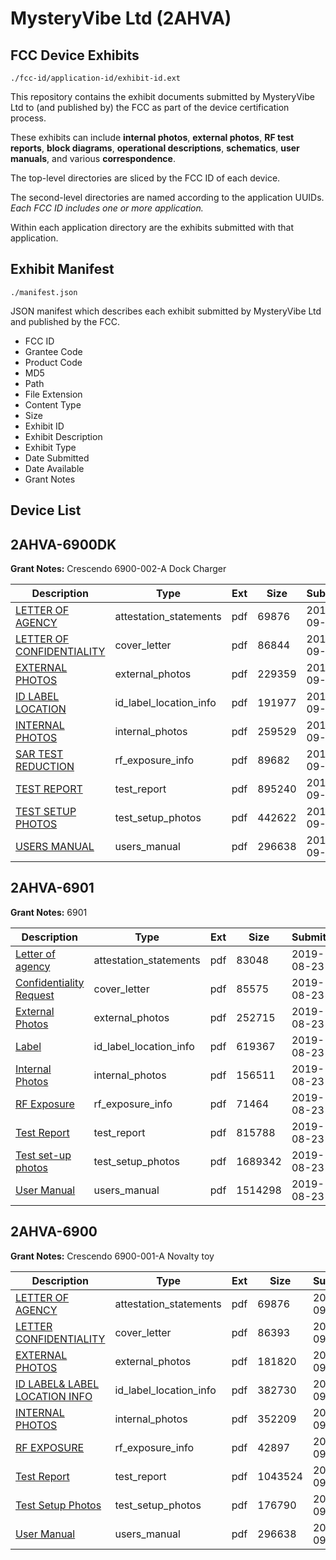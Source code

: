 # MysteryVibe Ltd (2AHVA)
## FCC Device Exhibits

```
./fcc-id/application-id/exhibit-id.ext
```

This repository contains the exhibit documents submitted by MysteryVibe Ltd to (and published by) the FCC as part of the device certification process.

These exhibits can include **internal photos**, **external photos**, **RF test reports**, **block diagrams**, **operational descriptions**, **schematics**, **user manuals**, and various **correspondence**.

The top-level directories are sliced by the FCC ID of each device.

The second-level directories are named according to the application UUIDs. *Each FCC ID includes one or more application.*

Within each application directory are the exhibits submitted with that application. 

## Exhibit Manifest

```
./manifest.json
```

JSON manifest which describes each exhibit submitted by MysteryVibe Ltd and published by the FCC.

- FCC ID
- Grantee Code
- Product Code
- MD5
- Path
- File Extension
- Content Type
- Size
- Exhibit ID
- Exhibit Description
- Exhibit Type
- Date Submitted
- Date Available
- Grant Notes

## Device List
## 2AHVA-6900DK
**Grant Notes:** Crescendo 6900-002-A Dock Charger

| Description | Type | Ext | Size | Submitted | Available |
| ----------- | ---- | --- | ---- | --------- | --------- |
| [LETTER OF AGENCY](2AHVA-6900DK/fa56bfca86cc021759634d6b3d32fe6c/3135779.pdf) | attestation_statements | pdf | 69876 | 2016-09-15 | 2016-09-15 |
| [LETTER OF CONFIDENTIALITY](2AHVA-6900DK/fa56bfca86cc021759634d6b3d32fe6c/3135781.pdf) | cover_letter | pdf | 86844 | 2016-09-15 | 2016-09-15 |
| [EXTERNAL PHOTOS](2AHVA-6900DK/fa56bfca86cc021759634d6b3d32fe6c/3135782.pdf) | external_photos | pdf | 229359 | 2016-09-15 | 2016-09-15 |
| [ID LABEL LOCATION](2AHVA-6900DK/fa56bfca86cc021759634d6b3d32fe6c/3135783.pdf) | id_label_location_info | pdf | 191977 | 2016-09-15 | 2016-09-15 |
| [INTERNAL PHOTOS](2AHVA-6900DK/fa56bfca86cc021759634d6b3d32fe6c/3135784.pdf) | internal_photos | pdf | 259529 | 2016-09-15 | 2016-09-15 |
| [SAR TEST REDUCTION](2AHVA-6900DK/fa56bfca86cc021759634d6b3d32fe6c/3135787.pdf) | rf_exposure_info | pdf | 89682 | 2016-09-15 | 2016-09-15 |
| [TEST REPORT](2AHVA-6900DK/fa56bfca86cc021759634d6b3d32fe6c/3135789.pdf) | test_report | pdf | 895240 | 2016-09-15 | 2016-09-15 |
| [TEST SETUP PHOTOS](2AHVA-6900DK/fa56bfca86cc021759634d6b3d32fe6c/3135790.pdf) | test_setup_photos | pdf | 442622 | 2016-09-15 | 2016-09-15 |
| [USERS MANUAL](2AHVA-6900DK/fa56bfca86cc021759634d6b3d32fe6c/3134605.pdf) | users_manual | pdf | 296638 | 2016-09-15 | 2016-09-15 |
## 2AHVA-6901
**Grant Notes:** 6901

| Description | Type | Ext | Size | Submitted | Available |
| ----------- | ---- | --- | ---- | --------- | --------- |
| [Letter of agency](2AHVA-6901/c427a922d58cb15763d9c4fce17a2bd6/4411777.pdf) | attestation_statements | pdf | 83048 | 2019-08-23 | 2019-08-23 |
| [Confidentiality Request](2AHVA-6901/c427a922d58cb15763d9c4fce17a2bd6/4411779.pdf) | cover_letter | pdf | 85575 | 2019-08-23 | 2019-08-23 |
| [External Photos](2AHVA-6901/c427a922d58cb15763d9c4fce17a2bd6/4411778.pdf) | external_photos | pdf | 252715 | 2019-08-23 | 2019-08-23 |
| [Label](2AHVA-6901/c427a922d58cb15763d9c4fce17a2bd6/4411782.pdf) | id_label_location_info | pdf | 619367 | 2019-08-23 | 2019-08-23 |
| [Internal Photos](2AHVA-6901/c427a922d58cb15763d9c4fce17a2bd6/4411781.pdf) | internal_photos | pdf | 156511 | 2019-08-23 | 2019-08-23 |
| [RF Exposure](2AHVA-6901/c427a922d58cb15763d9c4fce17a2bd6/4411786.pdf) | rf_exposure_info | pdf | 71464 | 2019-08-23 | 2019-08-23 |
| [Test Report](2AHVA-6901/c427a922d58cb15763d9c4fce17a2bd6/4411788.pdf) | test_report | pdf | 815788 | 2019-08-23 | 2019-08-23 |
| [Test set-up photos](2AHVA-6901/c427a922d58cb15763d9c4fce17a2bd6/4411789.pdf) | test_setup_photos | pdf | 1689342 | 2019-08-23 | 2019-08-23 |
| [User Manual](2AHVA-6901/c427a922d58cb15763d9c4fce17a2bd6/4411790.pdf) | users_manual | pdf | 1514298 | 2019-08-23 | 2019-08-23 |
## 2AHVA-6900
**Grant Notes:** Crescendo 6900-001-A Novalty toy

| Description | Type | Ext | Size | Submitted | Available |
| ----------- | ---- | --- | ---- | --------- | --------- |
| [LETTER OF AGENCY](2AHVA-6900/a76aa9148819d3dd841f50e90a0c279b/3134593.pdf) | attestation_statements | pdf | 69876 | 2016-09-14 | 2016-09-15 |
| [LETTER CONFIDENTIALITY](2AHVA-6900/a76aa9148819d3dd841f50e90a0c279b/3134595.pdf) | cover_letter | pdf | 86393 | 2016-09-14 | 2016-09-15 |
| [EXTERNAL PHOTOS](2AHVA-6900/a76aa9148819d3dd841f50e90a0c279b/3134596.pdf) | external_photos | pdf | 181820 | 2016-09-14 | 2016-09-15 |
| [ID LABEL& LABEL LOCATION INFO](2AHVA-6900/a76aa9148819d3dd841f50e90a0c279b/3134597.pdf) | id_label_location_info | pdf | 382730 | 2016-09-14 | 2016-09-15 |
| [INTERNAL PHOTOS](2AHVA-6900/a76aa9148819d3dd841f50e90a0c279b/3134598.pdf) | internal_photos | pdf | 352209 | 2016-09-14 | 2016-09-15 |
| [RF EXPOSURE](2AHVA-6900/a76aa9148819d3dd841f50e90a0c279b/3134601.pdf) | rf_exposure_info | pdf | 42897 | 2016-09-14 | 2016-09-15 |
| [Test Report](2AHVA-6900/a76aa9148819d3dd841f50e90a0c279b/3134603.pdf) | test_report | pdf | 1043524 | 2016-09-14 | 2016-09-15 |
| [Test Setup Photos](2AHVA-6900/a76aa9148819d3dd841f50e90a0c279b/3134604.pdf) | test_setup_photos | pdf | 176790 | 2016-09-14 | 2016-09-15 |
| [User Manual](2AHVA-6900/a76aa9148819d3dd841f50e90a0c279b/3134605.pdf) | users_manual | pdf | 296638 | 2016-09-14 | 2016-09-15 |
